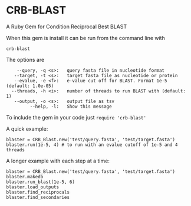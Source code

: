 CRB-BLAST
=========

A Ruby Gem for Condition Reciprocal Best BLAST

When this gem is install it can be run from the command line with

```
crb-blast
```

The options are

```
    --query, -q <s>:   query fasta file in nucleotide format
   --target, -t <s>:   target fasta file as nucleotide or protein
   --evalue, -e <f>:   e-value cut off for BLAST. Format 1e-5 (default: 1.0e-05)
  --threads, -h <i>:   number of threads to run BLAST with (default: 1)
   --output, -o <s>:   output file as tsv
         --help, -l:   Show this message
```

To include the gem in your code just `require 'crb-blast'`

A quick example:

```
blaster = CRB_Blast.new('test/query.fasta', 'test/target.fasta')
blaster.run(1e-5, 4) # to run with an evalue cutoff of 1e-5 and 4 threads
```

A longer example with each step at a time:

```
blaster = CRB_Blast.new('test/query.fasta', 'test/target.fasta')
blaster.makedb
blaster.run_blast(1e-5, 6)
blaster.load_outputs
blaster.find_reciprocals
blaster.find_secondaries
```